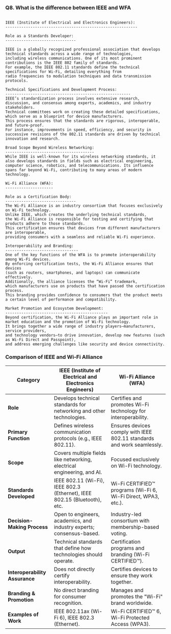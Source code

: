 ### Q8. What is the difference between IEEE and WFA
```

IEEE (Institute of Electrical and Electronics Engineers):
----------------------------------------------------------

Role as a Standards Developer:
-------------------------------

IEEE is a globally recognized professional association that develops technical standards across a wide range of technologies,
including wireless communications. One of its most prominent contributions is the IEEE 802 family of standards. 
For example, the IEEE 802.11 standards define the technical specifications for Wi‑Fi, detailing everything from 
radio frequencies to modulation techniques and data transmission protocols.

Technical Specifications and Development Process:
-------------------------------------------------------
IEEE’s standardization process involves extensive research, discussion, and consensus among experts, academics, and industry stakeholders.
Technical committees work on creating these detailed specifications, which serve as a blueprint for device manufacturers. 
This process ensures that the standards are rigorous, interoperable, and future-proof. 
For instance, improvements in speed, efficiency, and security in successive revisions of the 802.11 standards are driven by technical innovation and research.

Broad Scope Beyond Wireless Networking:
---------------------------------------
While IEEE is well-known for its wireless networking standards, it also develops standards in fields such as electrical engineering,
computer science, robotics, and telecommunications. Its influence spans far beyond Wi‑Fi, contributing to many areas of modern technology.

Wi‑Fi Alliance (WFA):
---------------------

Role as a Certification Body:
-------------------------------
The Wi‑Fi Alliance is an industry consortium that focuses exclusively on Wi‑Fi technology.
Unlike IEEE, which creates the underlying technical standards, 
the Wi‑Fi Alliance is responsible for testing and certifying that products adhere to those standards. 
This certification ensures that devices from different manufacturers are interoperable,
providing consumers with a seamless and reliable Wi‑Fi experience.

Interoperability and Branding:
--------------------------------
One of the key functions of the WFA is to promote interoperability among Wi‑Fi devices.
By enforcing certification tests, the Wi‑Fi Alliance ensures that devices
(such as routers, smartphones, and laptops) can communicate effectively.
Additionally, the alliance licenses the “Wi‑Fi” trademark,
which manufacturers use on products that have passed the certification process. 
This branding provides confidence to consumers that the product meets a certain level of performance and compatibility.

Market Promotion and Ecosystem Development:
---------------------------------------------
Beyond certification, the Wi‑Fi Alliance plays an important role in market education and the promotion of Wi‑Fi technology.
It brings together a wide range of industry players—manufacturers, service providers,
and technology vendors—to drive innovation, develop new features (such as Wi‑Fi Direct and Passpoint),
and address emerging challenges like security and device connectivity.
```

### Comparison of IEEE and Wi-Fi Alliance  

| Category                  | IEEE (Institute of Electrical and Electronics Engineers) | Wi-Fi Alliance (WFA) |
|---------------------------|----------------------------------------------------------|----------------------|
| **Role**                  | Develops technical standards for networking and other technologies. | Certifies and promotes Wi-Fi technology for interoperability. |
| **Primary Function**      | Defines wireless communication protocols (e.g., IEEE 802.11). | Ensures devices comply with IEEE 802.11 standards and work seamlessly. |
| **Scope**                 | Covers multiple fields like networking, electrical engineering, and AI. | Focused exclusively on Wi-Fi technology. |
| **Standards Developed**   | IEEE 802.11 (Wi-Fi), IEEE 802.3 (Ethernet), IEEE 802.15 (Bluetooth), etc. | Wi-Fi CERTIFIED™ programs (Wi-Fi 6, Wi-Fi Direct, WPA3, etc.). |
| **Decision-Making Process** | Open to engineers, academics, and industry experts; consensus-based. | Industry-led consortium with membership-based voting. |
| **Output**                | Technical standards that define how technologies should operate. | Certification programs and branding (Wi-Fi CERTIFIED™). |
| **Interoperability Assurance** | Does not directly certify interoperability. | Certifies devices to ensure they work together. |
| **Branding & Promotion**  | No direct branding for consumer recognition. | Manages and promotes the "Wi-Fi" brand worldwide. |
| **Examples of Work**      | IEEE 802.11ax (Wi-Fi 6), IEEE 802.3 (Ethernet). | Wi-Fi CERTIFIED™ 6, Wi-Fi Protected Access (WPA3). |

